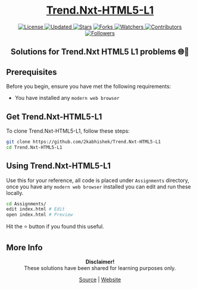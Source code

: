 <div align="center">

<h1><a href="https://2kabhishek.github.io/Trend.Nxt-HTML5-L1">Trend.Nxt-HTML5-L1</a></h1>

<a href="https://github.com/2KAbhishek/Trend.Nxt-HTML5-L1/blob/master/LICENSE">
<img alt="License" src="https://img.shields.io/github/license/2kabhishek/Trend.Nxt-HTML5-L1?style=plastic&color=white&label=License"> </a>

<a href="https://github.com/2KAbhishek/Trend.Nxt-HTML5-L1/pulse">
<img alt="Updated" src="https://img.shields.io/github/last-commit/2kabhishek/Trend.Nxt-HTML5-L1?style=plastic&color=e30724&label=Updated"> </a>

<a href="https://github.com/2KAbhishek/Trend.Nxt-HTML5-L1/stargazers">
<img alt="Stars" src="https://img.shields.io/github/stars/2kabhishek/Trend.Nxt-HTML5-L1?style=plastic&color=00d451&label=Stars"></a>

<a href="https://github.com/2KAbhishek/Trend.Nxt-HTML5-L1/network/members">
<img alt="Forks" src="https://img.shields.io/github/forks/2kabhishek/Trend.Nxt-HTML5-L1?style=plastic&color=1688f0&label=Forks"> </a>

<a href="https://github.com/2KAbhishek/Trend.Nxt-HTML5-L1/watchers">
<img alt="Watchers" src="https://img.shields.io/github/watchers/2kabhishek/Trend.Nxt-HTML5-L1?style=plastic&color=ff5500&label=Watchers"> </a>

<a href="https://github.com/2KAbhishek/Trend.Nxt-HTML5-L1/graphs/contributors">
<img alt="Contributors" src="https://img.shields.io/github/contributors/2kabhishek/Trend.Nxt-HTML5-L1?style=plastic&color=f0f&label=Contributors"> </a>

<a href="https://github.com/2KAbhishek?tab=followers">
<img alt="Followers" src="https://img.shields.io/github/followers/2kabhishek?color=222&style=plastic&label=Followers"> </a>

<h2>Solutions for Trend.Nxt HTML5 L1 problems 🌐📑</h2>

</div>

## Prerequisites

Before you begin, ensure you have met the following requirements:

- You have installed any `modern web browser`

## Get Trend.Nxt-HTML5-L1

To clone Trend.Nxt-HTML5-L1, follow these steps:

```bash
git clone https://github.com/2kabhishek/Trend.Nxt-HTML5-L1
cd Trend.Nxt-HTML5-L1
```

## Using Trend.Nxt-HTML5-L1

Use this for your reference, all code is placed under `Assignments` directory, once you have any `modern web browser` installed you can edit and run these locally.

```bash
cd Assignments/
edit index.html # Edit
open index.html # Preview
```

Hit the ⭐ button if you found this useful.

## More Info

<div align="center">

<strong>Disclaimer!</strong><br>
These solutions have been shared for learning purposes only. <br>

<a href="https://github.com/2KAbhishek/Trend.Nxt-HTML5-L1">Source</a> |
<a href="https://2kabhishek.github.io/Trend.Nxt-HTML5-L1">Website</a>

</div>
